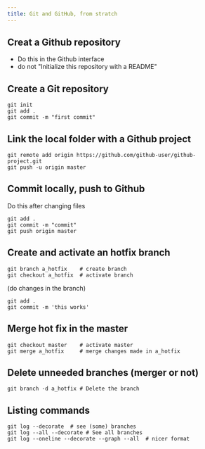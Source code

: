 ```yaml
---
title: Git and GitHub, from stratch
---
```


## Creat a Github repository
* Do this in the Github interface
* do not "Initialize this repository with a README"

## Create a Git repository


```
git init
git add .
git commit -m "first commit"
```

## Link the local folder with a Github project

```
git remote add origin https://github.com/github-user/github-project.git
git push -u origin master
```

## Commit locally, push to Github
Do this after changing files

```
git add .
git commit -m "commit"
git push origin master
```

## Create and activate an hotfix branch

```
git branch a_hotfix    # create branch
git checkout a_hotfix  # activate branch
```

(do changes in the branch)

```
git add .
git commit -m 'this works'
```

## Merge hot fix in the master

```
git checkout master    # activate master
git merge a_hotfix     # merge changes made in a_hotfix
```

## Delete unneeded branches (merger or not)

```
git branch -d a_hotfix # Delete the branch
```

## Listing commands

```
git log --decorate  # see (some) branches
git log --all --decorate # See all branches
git log --oneline --decorate --graph --all  # nicer format
```
